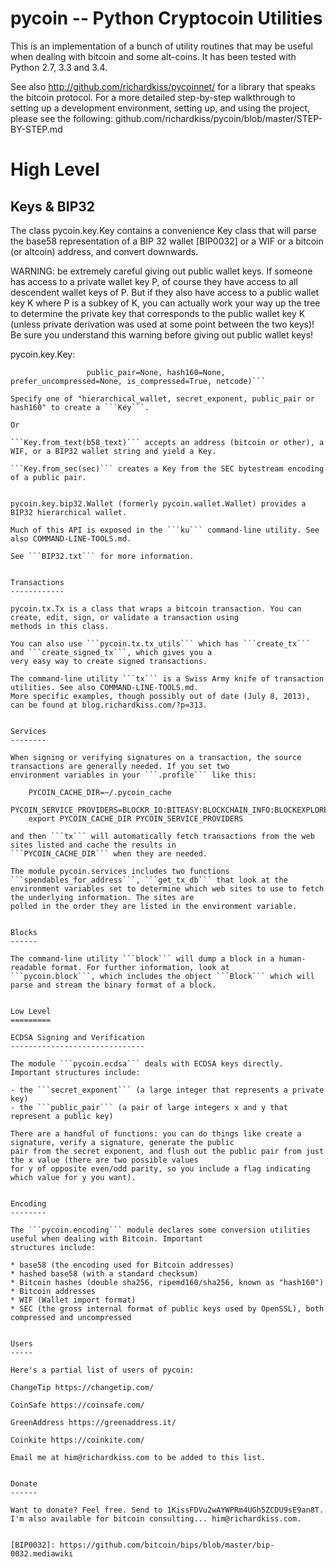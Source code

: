 pycoin -- Python Cryptocoin Utilities
=====================================

This is an implementation of a bunch of utility routines that may be useful when dealing with bitcoin and some
alt-coins. It has been tested with Python 2.7, 3.3 and 3.4.

See also http://github.com/richardkiss/pycoinnet/ for a library that speaks the bitcoin protocol.
For a more detailed step-by-step walkthrough to setting up a development environment, setting up, and using the project, please see the following: github.com/richardkiss/pycoin/blob/master/STEP-BY-STEP.md

High Level
==========

Keys & BIP32
------------

The class pycoin.key.Key contains a convenience Key class that will parse the base58 representation of a BIP 32
wallet [BIP0032] or a WIF or a bitcoin (or altcoin) address, and convert downwards.

WARNING: be extremely careful giving out public wallet keys. If someone has access to a private wallet key P, of
course they have access to all descendent wallet keys of P. But if they also have access to a public wallet key K
where P is a subkey of K, you can actually work your way up the tree to determine the private key that corresponds
to the public wallet key K (unless private derivation was used at some point between the two keys)! Be sure you
understand this warning before giving out public wallet keys!

pycoin.key.Key:

```Key(hierarchical_wallet=None, secret_exponent=None,
                 public_pair=None, hash160=None, prefer_uncompressed=None, is_compressed=True, netcode)```

Specify one of "hierarchical_wallet, secret_exponent, public_pair or hash160" to create a ```Key```.

Or

```Key.from_text(b58_text)``` accepts an address (bitcoin or other), a WIF, or a BIP32 wallet string and yield a Key.

```Key.from_sec(sec)``` creates a Key from the SEC bytestream encoding of a public pair.


pycoin.key.bip32.Wallet (formerly pycoin.wallet.Wallet) provides a BIP32 hierarchical wallet.

Much of this API is exposed in the ```ku``` command-line utility. See also COMMAND-LINE-TOOLS.md.

See ```BIP32.txt``` for more information.


Transactions
------------

pycoin.tx.Tx is a class that wraps a bitcoin transaction. You can create, edit, sign, or validate a transaction using
methods in this class.

You can also use ```pycoin.tx.tx_utils``` which has ```create_tx``` and ```create_signed_tx```, which gives you a
very easy way to create signed transactions.

The command-line utility ```tx``` is a Swiss Army knife of transaction utilities. See also COMMAND-LINE-TOOLS.md.
More specific examples, though possibly out of date (July 8, 2013), can be found at blog.richardkiss.com/?p=313. 


Services
--------

When signing or verifying signatures on a transaction, the source transactions are generally needed. If you set two
environment variables in your ```.profile``` like this:

    PYCOIN_CACHE_DIR=~/.pycoin_cache
    PYCOIN_SERVICE_PROVIDERS=BLOCKR_IO:BITEASY:BLOCKCHAIN_INFO:BLOCKEXPLORER
    export PYCOIN_CACHE_DIR PYCOIN_SERVICE_PROVIDERS

and then ```tx``` will automatically fetch transactions from the web sites listed and cache the results in
```PYCOIN_CACHE_DIR``` when they are needed.

The module pycoin.services includes two functions ```spendables_for_address```, ```get_tx_db``` that look at the
environment variables set to determine which web sites to use to fetch the underlying information. The sites are
polled in the order they are listed in the environment variable.


Blocks
------

The command-line utility ```block``` will dump a block in a human-readable format. For further information, look at
```pycoin.block```, which includes the object ```Block``` which will parse and stream the binary format of a block.


Low Level
=========

ECDSA Signing and Verification
------------------------------

The module ```pycoin.ecdsa``` deals with ECDSA keys directly. Important structures include:

- the ```secret_exponent``` (a large integer that represents a private key)
- the ```public_pair``` (a pair of large integers x and y that represent a public key)

There are a handful of functions: you can do things like create a signature, verify a signature, generate the public
pair from the secret exponent, and flush out the public pair from just the x value (there are two possible values
for y of opposite even/odd parity, so you include a flag indicating which value for y you want).


Encoding
--------

The ```pycoin.encoding``` module declares some conversion utilities useful when dealing with Bitcoin. Important
structures include:

* base58 (the encoding used for Bitcoin addresses)
* hashed base58 (with a standard checksum)
* Bitcoin hashes (double sha256, ripemd160/sha256, known as "hash160")
* Bitcoin addresses
* WIF (Wallet import format)
* SEC (the gross internal format of public keys used by OpenSSL), both compressed and uncompressed


Users
-----

Here's a partial list of users of pycoin:

ChangeTip https://changetip.com/

CoinSafe https://coinsafe.com/

GreenAddress https://greenaddress.it/

Coinkite https://coinkite.com/

Email me at him@richardkiss.com to be added to this list.


Donate
------

Want to donate? Feel free. Send to 1KissFDVu2wAYWPRm4UGh5ZCDU9sE9an8T.
I'm also available for bitcoin consulting... him@richardkiss.com.


[BIP0032]: https://github.com/bitcoin/bips/blob/master/bip-0032.mediawiki
